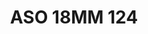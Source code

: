 ---
title: ASO 18MM 124
date: 
draft: false

# descripcion
description : Anillo de plata 925.

materials: Plata 925

color: 

dimensions: 18mm diámetro

code: 05-23-1513

type: "Anillos"

categories: []

price: $8.080,00

price_eftvo: $6.870,00

# Images
# first image will be shown in the product page
images:
  # - image: "images/path_to_image"
  # La ubicacion de las imagenes es imagenes/Anillos/Anillos.Solo Plata/05-23-1513-aso-18mm-124
  - image: "./images/anillos/solo_plata/05-23-1513-aso-18mm-124.jpg"
---